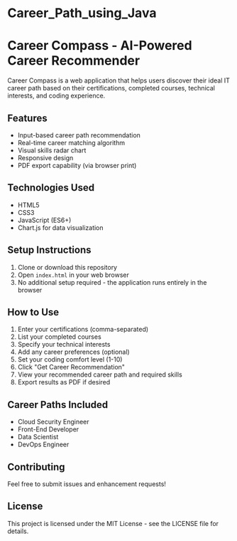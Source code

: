 # Career_Path_using_Java
# Career Compass - AI-Powered Career Recommender

Career Compass is a web application that helps users discover their ideal IT career path based on their certifications, completed courses, technical interests, and coding experience.

## Features

- Input-based career path recommendation
- Real-time career matching algorithm
- Visual skills radar chart
- Responsive design
- PDF export capability (via browser print)

## Technologies Used

- HTML5
- CSS3
- JavaScript (ES6+)
- Chart.js for data visualization

## Setup Instructions

1. Clone or download this repository
2. Open `index.html` in your web browser
3. No additional setup required - the application runs entirely in the browser

## How to Use

1. Enter your certifications (comma-separated)
2. List your completed courses
3. Specify your technical interests
4. Add any career preferences (optional)
5. Set your coding comfort level (1-10)
6. Click "Get Career Recommendation"
7. View your recommended career path and required skills
8. Export results as PDF if desired

## Career Paths Included

- Cloud Security Engineer
- Front-End Developer
- Data Scientist
- DevOps Engineer

## Contributing

Feel free to submit issues and enhancement requests!

## License

This project is licensed under the MIT License - see the LICENSE file for details. 
